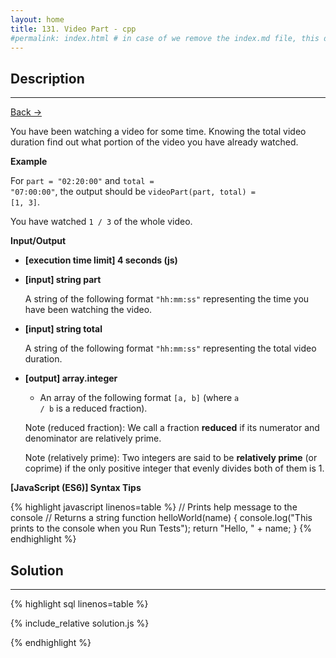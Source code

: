 ```yaml
---
layout: home
title: 131. Video Part - cpp
#permalink: index.html # in case of we remove the index.md file, this doc will be the index page
---
```


<div class="row">
<div class="columnStmt" markdown="1">

## Description

---

[Back -> ](../README.md)


You have been watching a video for some time. Knowing the total video duration find out what portion of the video you have already watched.

**Example**

For <code>part = "02:20:00"</code> and <code>total = "07:00:00"</code>, the output should be
<code>videoPart(part, total) = [1, 3]</code>.

You have watched <code>1 / 3</code> of the whole video.

**Input/Output**

- **[execution time limit] 4 seconds (js)**
- **[input] string part**

  A string of the following format <code>"hh:mm:ss"</code> representing the time you have been watching the video.

- **[input] string total**

  A string of the following format <code>"hh:mm:ss"</code> representing the total video duration.

* **[output] array.integer**

  - An array of the following format <code>[a, b]</code> (where <code>a / b</code> is a reduced fraction).

  Note (reduced fraction): We call a fraction **reduced** if its numerator and denominator are relatively prime.

  Note (relatively prime): Two integers are said to be **relatively prime** (or coprime) if the only positive integer that evenly divides both of them is 1.

**[JavaScript (ES6)] Syntax Tips**

{% highlight javascript linenos=table %}
// Prints help message to the console
// Returns a string
function helloWorld(name) {
console.log("This prints to the console when you Run Tests");
return "Hello, " + name;
}
{% endhighlight %}

</div>
<div class="columnSol" markdown="1">

## Solution

---

{% highlight sql linenos=table %}

{% include_relative solution.js %}

{% endhighlight %}

</div>
</div>

